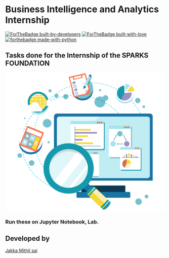 # Business Intelligence and Analytics Internship
[![ForTheBadge built-by-developers](http://ForTheBadge.com/images/badges/built-by-developers.svg)](https://GitHub.com/MithilSai/)
[![ForTheBadge built-with-love](http://ForTheBadge.com/images/badges/built-with-love.svg)](https://GitHub.com/MithilSai/)
[![forthebadge made-with-python](http://ForTheBadge.com/images/badges/made-with-python.svg)](https://www.python.org/)

## Tasks done for the Internship of the SPARKS FOUNDATION

![pic from Mithil](https://github.com/Mithilsai/Americas-Electronic-Goods-Transaction-Analysis/blob/master/analysis.png?raw=true)
### Run these on Jupyter Notebook, Lab.

## Developed by 
[Jakka Mithil sai](https://www.linkedin.com/in/mithil1729/)
